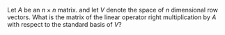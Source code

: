 Let $A$ be an $n\times n$ matrix. and let $V$ denote the space of $n$ dimensional row vectors. What is the matrix of the linear operator right multiplication by $A$ with respect to the standard basis of $V$?